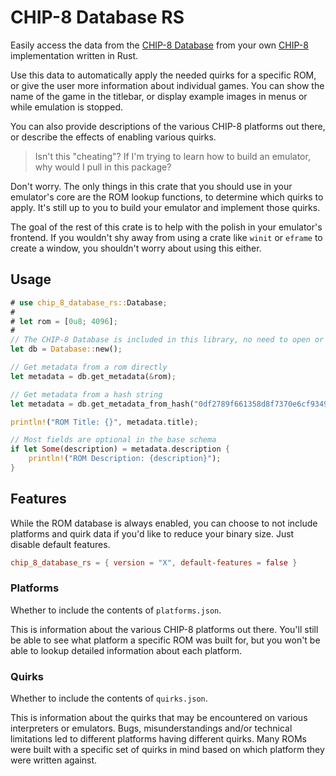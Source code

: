 # CHIP-8 Database RS

Easily access the data from the [CHIP-8 Database][] from your own [CHIP-8] implementation written in Rust.

Use this data to automatically apply the needed quirks for a specific ROM, or give the user more information about individual games. You can show the name of the game in the titlebar, or display example images in menus or while emulation is stopped.

You can also provide descriptions of the various CHIP-8 platforms out there, or describe the effects of enabling various quirks.

> Isn't this "cheating"? If I'm trying to learn how to build an emulator, why would I pull in this package?

Don't worry. The only things in this crate that you should use in your emulator's core are the ROM lookup functions, to determine which quirks to apply. It's still up to you to build your emulator and implement those quirks.

The goal of the rest of this crate is to help with the polish in your emulator's frontend. If you wouldn't shy away from using a crate like `winit` or `eframe` to create a window, you shouldn't worry about using this either.

## Usage

```rust
# use chip_8_database_rs::Database;
#
# let rom = [0u8; 4096];
#
// The CHIP-8 Database is included in this library, no need to open or download files
let db = Database::new();

// Get metadata from a rom directly
let metadata = db.get_metadata(&rom);

// Get metadata from a hash string
let metadata = db.get_metadata_from_hash("0df2789f661358d8f7370e6cf93490c5bcd44b01").unwrap();

println!("ROM Title: {}", metadata.title);

// Most fields are optional in the base schema
if let Some(description) = metadata.description {
    println!("ROM Description: {description}");
}
```

## Features

While the ROM database is always enabled, you can choose to not include platforms and quirk data if you'd like to reduce your binary size. Just disable default features.

```toml
chip_8_database_rs = { version = "X", default-features = false }
```

### Platforms

Whether to include the contents of `platforms.json`.

This is information about the various CHIP-8 platforms out there. You'll still be able to see what platform a specific ROM was built for, but you won't be able to lookup detailed information about each platform.

### Quirks

Whether to include the contents of `quirks.json`.

This is information about the quirks that may be encountered on various interpreters or emulators. Bugs, misunderstandings and/or technical limitations led to different platforms having different quirks. Many ROMs were built with a specific set of quirks in mind based on which platform they were written against.


[CHIP-8]: https://chip-8.github.io/links/
[CHIP-8 Database]: https://github.com/chip-8/chip-8-database
